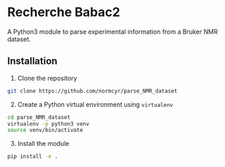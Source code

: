 # Recherche Babac2

A Python3 module to parse experimental information from a Bruker NMR dataset.

## Installation

1. Clone the repository

```bash
git clone https://github.com/normcyr/parse_NMR_dataset
```

2. Create a Python virtual environment using `virtualenv`

```bash
cd parse_NMR_dataset
virtualenv -p python3 venv
source venv/bin/activate
```

3. Install the module

```bash
pip install -e .
```
